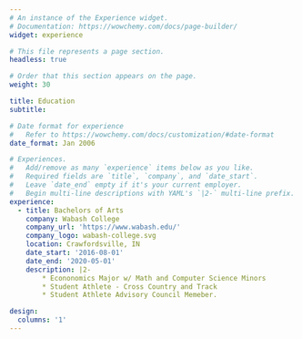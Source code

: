 ```yaml
---
# An instance of the Experience widget.
# Documentation: https://wowchemy.com/docs/page-builder/
widget: experience

# This file represents a page section.
headless: true

# Order that this section appears on the page.
weight: 30

title: Education
subtitle:

# Date format for experience
#   Refer to https://wowchemy.com/docs/customization/#date-format
date_format: Jan 2006

# Experiences.
#   Add/remove as many `experience` items below as you like.
#   Required fields are `title`, `company`, and `date_start`.
#   Leave `date_end` empty if it's your current employer.
#   Begin multi-line descriptions with YAML's `|2-` multi-line prefix.
experience:
  - title: Bachelors of Arts
    company: Wabash College
    company_url: 'https://www.wabash.edu/'
    company_logo: wabash-college.svg
    location: Crawfordsville, IN
    date_start: '2016-08-01'
    date_end: '2020-05-01'
    description: |2-
        * Econonomics Major w/ Math and Computer Science Minors
        * Student Athlete - Cross Country and Track
        * Student Athlete Advisory Council Memeber. 

design:
  columns: '1'
---
```

